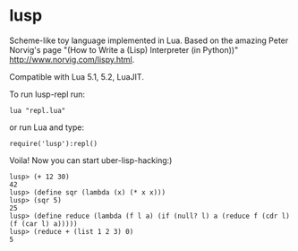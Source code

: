 # lusp
Scheme-like toy language implemented in Lua. Based on the
amazing Peter Norvig's page "(How to Write a (Lisp) Interpreter (in Python))"
http://www.norvig.com/lispy.html.

Compatible with Lua 5.1, 5.2, LuaJIT.

To run lusp-repl run:
```
lua "repl.lua"
```
or run Lua and type:
```
require('lusp'):repl()
```

Voila! Now you can start uber-lisp-hacking:)

```
lusp> (+ 12 30)
42
lusp> (define sqr (lambda (x) (* x x)))
lusp> (sqr 5)
25
lusp> (define reduce (lambda (f l a) (if (null? l) a (reduce f (cdr l) (f (car l) a)))))
lusp> (reduce + (list 1 2 3) 0)
5
```
